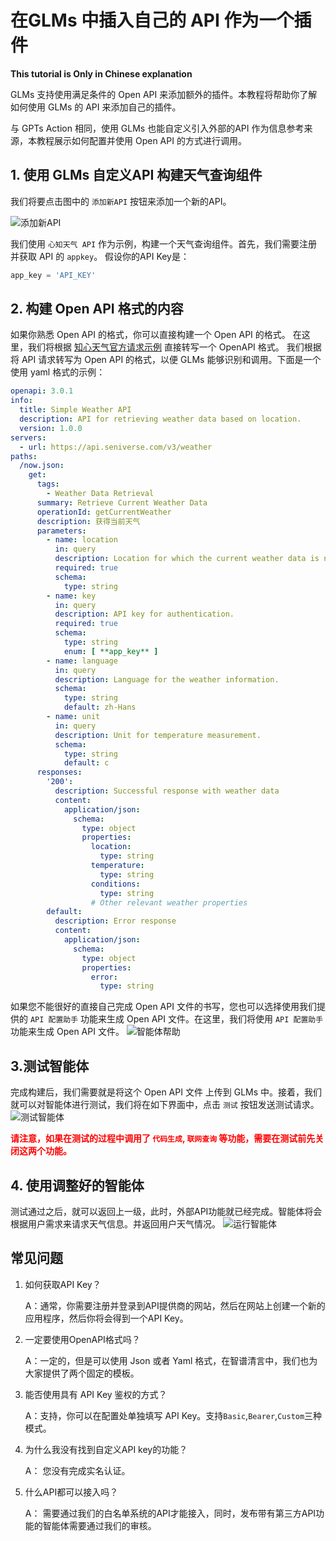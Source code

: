 # 在GLMs 中插入自己的 API 作为一个插件

**This tutorial is Only in Chinese explanation**

GLMs 支持使用满足条件的 Open API 来添加额外的插件。本教程将帮助你了解如何使用 GLMs 的 API 来添加自己的插件。

与 GPTs Action 相同，使用 GLMs 也能自定义引入外部的API 作为信息参考来源，本教程展示如何配置并使用 Open API 的方式进行调用。

## 1. 使用 GLMs 自定义API 构建天气查询组件

我们将要点击图中的 `添加新API` 按钮来添加一个新的API。

![添加新API](https://raw.githubusercontent.com/MetaGLM/glm-cookbook/main/glms/asset/build_outside_api/1.png)

我们使用 ```心知天气 API``` 作为示例，构建一个天气查询组件。首先，我们需要注册并获取 API 的 `appkey`。
假设你的API Key是：

```python
app_key = 'API_KEY'
```

## 2. 构建 Open API 格式的内容

如果你熟悉 Open API 的格式，你可以直接构建一个 Open API 的格式。
在这里，我们将根据 [知心天气官方请求示例](https://github.com/seniverse/seniverse-api-demos/blob/master/javascript/index.html)
直接转写一个 OpenAPI 格式。
我们根据将 API 请求转写为 Open API 的格式，以便 GLMs 能够识别和调用。下面是一个使用 yaml 格式的示例：

```yaml
openapi: 3.0.1
info:
  title: Simple Weather API
  description: API for retrieving weather data based on location.
  version: 1.0.0
servers:
  - url: https://api.seniverse.com/v3/weather
paths:
  /now.json:
    get:
      tags:
        - Weather Data Retrieval
      summary: Retrieve Current Weather Data
      operationId: getCurrentWeather
      description: 获得当前天气
      parameters:
        - name: location
          in: query
          description: Location for which the current weather data is needed.
          required: true
          schema:
            type: string
        - name: key
          in: query
          description: API key for authentication.
          required: true
          schema:
            type: string
            enum: [ **app_key** ]
        - name: language
          in: query
          description: Language for the weather information.
          schema:
            type: string
            default: zh-Hans
        - name: unit
          in: query
          description: Unit for temperature measurement.
          schema:
            type: string
            default: c
      responses:
        '200':
          description: Successful response with weather data
          content:
            application/json:
              schema:
                type: object
                properties:
                  location:
                    type: string
                  temperature:
                    type: string
                  conditions:
                    type: string
                  # Other relevant weather properties
        default:
          description: Error response
          content:
            application/json:
              schema:
                type: object
                properties:
                  error:
                    type: string

```

如果您不能很好的直接自己完成 Open API 文件的书写，您也可以选择使用我们提供的 `API 配置助手` 功能来生成 Open API
文件。在这里，我们将使用 `API 配置助手` 功能来生成 Open API 文件。
![智能体帮助](https://raw.githubusercontent.com/MetaGLM/glm-cookbook/main/glms/asset/build_outside_api/2.png)

## 3.测试智能体

完成构建后，我们需要就是将这个 Open API 文件 上传到 GLMs
中。接着，我们就可以对智能体进行测试，我们将在如下界面中，点击 `测试` 按钮发送测试请求。
![测试智能体](https://raw.githubusercontent.com/MetaGLM/glm-cookbook/main/glms/asset/build_outside_api/3.png)

<span style='color: red; font-weight: bold;'>请注意，如果在测试的过程中调用了 `代码生成`, `联网查询`
等功能，需要在测试前先关闭这两个功能。</span>

## 4. 使用调整好的智能体

测试通过之后，就可以返回上一级，此时，外部API功能就已经完成。智能体将会根据用户需求来请求天气信息。并返回用户天气情况。
![运行智能体](https://raw.githubusercontent.com/MetaGLM/glm-cookbook/main/glms/asset/build_outside_api/4.png)

## 常见问题

1. 如何获取API Key？

   A：通常，你需要注册并登录到API提供商的网站，然后在网站上创建一个新的应用程序，然后你将会得到一个API Key。
2. 一定要使用OpenAPI格式吗？

   A：一定的，但是可以使用 Json 或者 Yaml 格式，在智谱清言中，我们也为大家提供了两个固定的模板。
3. 能否使用具有 API Key 鉴权的方式？

   A：支持，你可以在配置处单独填写 API Key。支持`Basic`,`Bearer`,`Custom`三种模式。
4. 为什么我没有找到自定义API key的功能？

   A： 您没有完成实名认证。
5. 什么API都可以接入吗？

   A： 需要通过我们的白名单系统的API才能接入，同时，发布带有第三方API功能的智能体需要通过我们的审核。